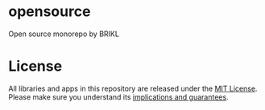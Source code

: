 opensource
===

Open source monorepo by BRIKL


# License

All libraries and apps in this repository are released under the [MIT License](LICENSE).
Please make sure you understand its [implications and guarantees](https://writing.kemitchell.com/2016/09/21/MIT-License-Line-by-Line.html).
